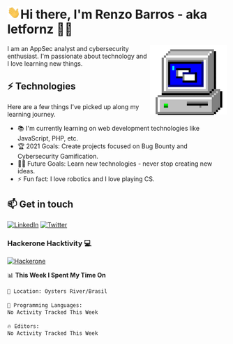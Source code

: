 # <img src="https://raw.githubusercontent.com/ABSphreak/ABSphreak/master/gifs/Hi.gif" width="30px">Hi there, I'm Renzo Barros - aka letfornz 👨‍💻

<img align="right" alt="GIF" height="160px" src="https://github.com/TheDudeThatCode/TheDudeThatCode/blob/master/Assets/PC.gif" />

I am an AppSec analyst and cybersecurity enthusiast. I'm passionate about technology and I love learning new things.

## ⚡ Technologies

Here are a few things I've picked up along my learning journey.


* 📚 I'm currently learning on web development technologies like JavaScript, PHP,  etc.
* 🏆 2021 Goals: Create projects focused on Bug Bounty and Cybersecurity Gamification.
* 💪🏼 Future Goals: Learn new technologies - never stop creating new ideas.
* ⚡ Fun fact: I love robotics and I love playing CS.

## 📫 Get in touch

[![LinkedIn](https://img.shields.io/badge/LinkedIn-0077B5?style=for-the-badge&logo=linkedin&logoColor=white)](https://www.linkedin.com/in/renzofranco/)
[![Twitter](https://img.shields.io/badge/Twitter-1DA1F2?style=for-the-badge&logo=twitter&logoColor=white)](https://twitter.com/letfornz)

### Hackerone Hacktivity 💻

[![Hackerone](https://nakedsecurity.sophos.com/wp-content/uploads/sites/2/2019/12/hackerone.png?w=780&h=408&crop=1)](https://hackerone.com/letfornz)


📊 **This Week I Spent My Time On** 

```text
📍 Location: Oysters River/Brasil

💬 Programming Languages: 
No Activity Tracked This Week

🔥 Editors: 
No Activity Tracked This Week

```
